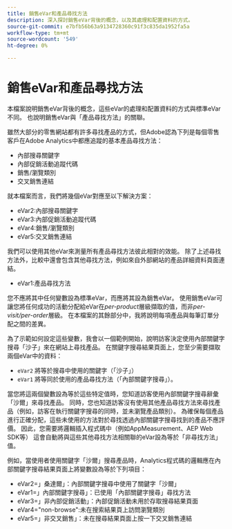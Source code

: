 ```yaml
---
title: 銷售eVar和產品尋找方法
description: 深入探討銷售eVar背後的概念，以及其處理和配置資料的方式。
source-git-commit: e7bfb56b63a9134728360c91f3c835da1952fa5a
workflow-type: tm+mt
source-wordcount: '549'
ht-degree: 0%

---
```


# 銷售eVar和產品尋找方法

本檔案說明銷售eVar背後的概念，這些eVar的處理和配置資料的方式與標準eVar不同。 也說明銷售eVar與「產品尋找方法」的關聯。

雖然大部分的零售網站都有許多尋找產品的方式，但Adobe認為下列是每個零售客戶在Adobe Analytics中都應追蹤的基本產品尋找方法：

* 內部搜尋關鍵字
* 內部促銷活動追蹤代碼
* 銷售/瀏覽類別
* 交叉銷售連結

就本檔案而言，我們將幾個eVar對應至以下解決方案：

* eVar2:內部搜尋關鍵字
* eVar3:內部促銷活動追蹤代碼
* eVar4:銷售/瀏覽類別
* eVar5:交叉銷售連結

我們可以使用其他eVar來測量所有產品尋找方法彼此相對的效能。 除了上述尋找方法外，比較中還會包含其他尋找方法，例如來自外部網站的產品詳細資料頁面連結。

* eVar1:產品尋找方法

您不應將其中任何變數設為標準eVar，而應將其設為銷售eVar。  使用銷售eVar可讓您將任何成功的活動分配給eVar在&#x200B;*per-product*&#x200B;層級擷取的值，而非&#x200B;*per-visit/per-order*&#x200B;層級。 在本檔案的其餘部分中，我將說明每項產品與每筆訂單分配之間的差異。

為了示範如何設定這些變數，我會以一個範例開始，說明訪客決定使用內部關鍵字搜尋「沙子」來在網站上尋找產品。  在關鍵字搜尋結果頁面上，您至少需要擷取兩個eVar中的資料：

* `eVar2` 將等於搜尋中使用的關鍵字（「沙子」）
* `eVar1` 將等同於使用的產品尋找方法（「內部關鍵字搜尋」）。

當您將這兩個變數設為等於這些特定值時，您知道訪客使用內部關鍵字搜尋辭彙「沙爾」來尋找產品。
同時，您也知道訪客沒有使用其他產品尋找方法來尋找產品（例如，訪客在執行關鍵字搜尋的同時，並未瀏覽產品類別）。 為確保每個產品進行正確分配，這些未使用的方法對於尋找透過內部關鍵字搜尋找到的產品不應評價。  因此，您需要將邏輯插入程式碼中（例如AppMeasurement、AEP Web SDK等） 這會自動將與這些其他尋找方法相關聯的eVar設為等於「非尋找方法」值。

例如，當使用者使用關鍵字「沙爾」搜尋產品時，Analytics程式碼的邏輯應在內部關鍵字搜尋結果頁面上將變數設為等於下列項目：

* eVar2=」桑達爾」：內部關鍵字搜尋中使用了關鍵字「沙爾」
* eVar1=」內部關鍵字搜尋」：已使用「內部關鍵字搜尋」尋找方法
* eVar3=」非內部促銷活動」：內部促銷活動未用於存取搜尋結果頁面
* eVar4=&quot;non-browse&quot;:未在搜索結果頁上訪問瀏覽類別
* eVar5=」非交叉銷售」：未在搜尋結果頁面上按一下交叉銷售連結


